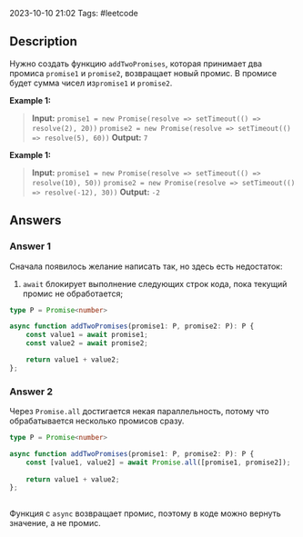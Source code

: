 2023-10-10 21:02
Tags: #leetcode
## Description

Нужно создать функцию `addTwoPromises`, которая принимает два промиса `promise1` и `promise2`, возвращает новый промис. В промисе будет сумма чисел из`promise1` и `promise2`.

**Example 1:**
>**Input:**
	`promise1 = new Promise(resolve => setTimeout(() => resolve(2), 20))`
	`promise2 = new Promise(resolve => setTimeout(() => resolve(5), 60))`
>**Output:** `7`

**Example 1:**
>**Input:**
	`promise1 = new Promise(resolve => setTimeout(() => resolve(10), 50))`
	`promise2 = new Promise(resolve => setTimeout(() => resolve(-12), 30))`
>**Output:** `-2`

## Answers

### Answer 1

Сначала появилось желание написать так, но здесь есть недостаток:
1. `await` блокирует выполнение следующих строк кода, пока текущий промис не обработается;

```typescript
type P = Promise<number>

async function addTwoPromises(promise1: P, promise2: P): P {
	const value1 = await promise1;
    const value2 = await promise2;

    return value1 + value2;
};

```
### Answer 2

Через `Promise.all` достигается некая параллельность, потому что обрабатывается несколько промисов сразу.

```typescript
type P = Promise<number>

async function addTwoPromises(promise1: P, promise2: P): P {
	const [value1, value2] = await Promise.all([promise1, promise2]);
	
    return value1 + value2;
};
   
```

Функция с `async` возвращает промис, поэтому в коде можно вернуть значение, а не промис.